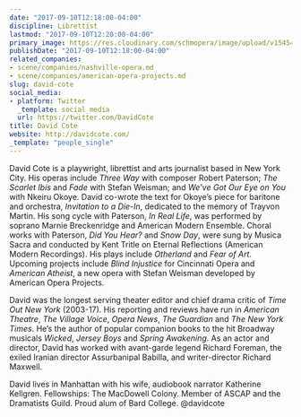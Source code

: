 ```yaml
---
date: "2017-09-10T12:18:00-04:00"
discipline: Librettist
lastmod: "2017-09-10T12:20:00-04:00"
primary_image: https://res.cloudinary.com/schmopera/image/upload/v1545409169/media/webhook-uploads/1505060323888/Coteportrait.jpg.jpg
publishDate: "2017-09-10T12:18:00-04:00"
related_companies:
- scene/companies/nashville-opera.md
- scene/companies/american-opera-projects.md
slug: david-cote
social_media:
- platform: Twitter
  _template: social_media
  url: https://twitter.com/DavidCote
title: David Cote
website: http://davidcote.com/
_template: "people_single"
---
```


David Cote is a playwright, librettist and arts journalist based in New York City. His operas include *Three Way* with composer Robert Paterson; *The Scarlet Ibis* and *Fade* with Stefan Weisman; and *We’ve Got Our Eye on You* with Nkeiru Okoye. David co-wrote the text for Okoye’s piece for baritone and orchestra, *Invitation to a Die-In*, dedicated to the memory of Trayvon Martin. His song cycle with Paterson, *In Real Life*, was performed by soprano Marnie Breckenridge and American Modern Ensemble. Choral works with Paterson, *Did You Hear?* and *Snow Day*, were sung by Musica Sacra and conducted by Kent Tritle on Eternal Reflections (American Modern Recordings). His plays include *Otherland* and *Fear of Art*. Upcoming projects include *Blind Injustice* for Cincinnati Opera and *American Atheist*, a new opera with Stefan Weisman developed by American Opera Projects.
 
David was the longest serving theater editor and chief drama critic of *Time Out New York* (2003-17). His reporting and reviews have run in *American Theatre*, *The Village Voice*, *Opera News*, *The Guardian* and *The New York Times*. He’s the author of popular companion books to the hit Broadway musicals *Wicked*, *Jersey Boys* and *Spring Awakening*. As an actor and director, David has worked with avant-garde legend Richard Foreman, the exiled Iranian director Assurbanipal Babilla, and writer-director Richard Maxwell.
 
David lives in Manhattan with his wife, audiobook narrator Katherine Kellgren. Fellowships: The MacDowell Colony. Member of ASCAP and the Dramatists Guild. Proud alum of Bard College. @davidcote
